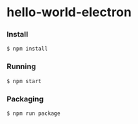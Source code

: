 # hello-world-electron

### Install
```
$ npm install
```

### Running
```
$ npm start
```

### Packaging
```
$ npm run package
```

